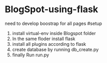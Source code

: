 # BlogSpot-using-flask
need to develop boostrap for all pages
#setup
1. install virtual-env inside Blogspot folder
2. In the same floder install flask
3. install all plugins according to flask
4. create database by running db_create.py
4. finally Run run.py
